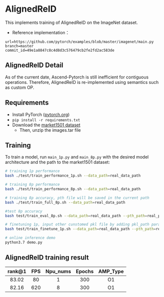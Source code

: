 # AlignedReID

This implements training of AlignedReID on the ImageNet dataset.
- Reference implementation：
```
url=https://github.com/pytorch/examples/blob/master/imagenet/main.py
branch=master 
commit_id=49e1a8847c8c4d8d3c576479cb2fe2fd2ac583de
```

## AlignedReID Detail

As of the current date, Ascend-Pytorch is still inefficient for contiguous operations. 
Therefore, AlignedReID is re-implemented using semantics such as custom OP. 


## Requirements

- Install PyTorch ([pytorch.org](http://pytorch.org))
- `pip install -r requirements.txt`
- Download the [market1501 dataset](https://drive.google.com/drive/folders/1CaWH7_csm9aDyTVgjs7_3dlZIWqoBlv4)
    - Then, unzip the images.tar file
    
## Training

To train a model, run `main_1p.py` and `main_8p.py`  with the desired model architecture and the path to the market1501 dataset:

```bash
# training 1p performance
bash ./test/train_performance_1p.sh --data_path=real_data_path

# training 8p performance
bash ./test/train_performance_8p.sh --data_path=real_data_path

# training 8p accuracy, pth file will be saved in the current path
bash ./test/train_full_8p.sh --data_path=real_data_path

#test 8p accuracy
bash test/train_eval_8p.sh --data_path=real_data_path --pth_path=real_pre_train_model_path 

# finetuning 1p, input other cunstomed pkl file by adding pkl_path parameter to test finetuning function
bash test/train_finetune_1p.sh --data_path=real_data_path --pth_path=real_pre_train_model_path --pkl_path=customized_index_file_path

# online inference demo 
python3.7 demo.py
```

## AlignedReID training result

| rank@1    | FPS       | Npu_nums | Epochs   | AMP_Type |
| :------: | :------:  | :------: | :------: | :------: |
| 83.02        | 80      | 1        | 300      | O1       |
| 82.16     | 620     | 8        | 300      | O1       |


